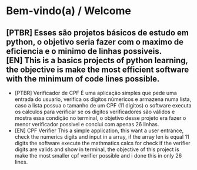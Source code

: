 # Bem-vindo(a) / Welcome
## [PTBR] Esses são projetos básicos de estudo em python, o objetivo seria fazer com o maximo de eficiencia e o minimo de linhas possiveis.<br>[EN] This is a basics projects of python learning, the objective is make the most efficient software with the minimum of code lines possible. 
* [PTBR] Verificador de CPF
É uma aplicação simples que pede uma entrada do usuario, verifica os digitos númericos e armazena numa lista, caso a lista possua o tamanho de um CPF (11 digitos) o software executa os calculos para verificar se os digitos verificadores são válidos e mostra essa condição no terminal, o objetivo desse projeto era fazer o menor verificador possivel e conclui com apenas 26 linhas.
* [EN] CPF Verifier
This a simple application, this want a user entrance, check the numerics digits and input in a array, if the array len is equal 11 digits the software execute the mathmatics calcs for check if the verifier digits are valids and show in terminal, the objective of this project is make the most smaller cpf verifier possible and i done this in only 26 lines.   
